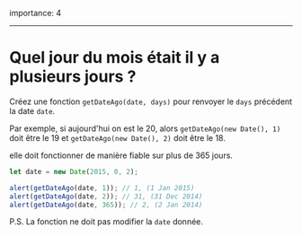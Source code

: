 importance: 4

---

# Quel jour du mois était il y a plusieurs jours ?

Créez une fonction `getDateAgo(date, days)` pour renvoyer le `days` précédent la date `date`.

Par exemple, si aujourd'hui on est le 20, alors `getDateAgo(new Date(), 1)` doit être le 19 et `getDateAgo(new Date(), 2)` doit être le 18.

elle doit fonctionner de manière fiable sur plus de 365 jours.

```js
let date = new Date(2015, 0, 2);

alert(getDateAgo(date, 1)); // 1, (1 Jan 2015)
alert(getDateAgo(date, 2)); // 31, (31 Dec 2014)
alert(getDateAgo(date, 365)); // 2, (2 Jan 2014)
```

P.S.
La fonction ne doit pas modifier la `date` donnée.
